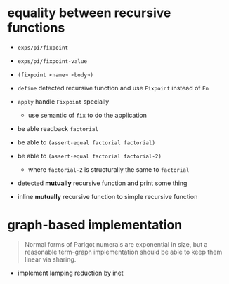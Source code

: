 # equality between recursive functions

- `exps/pi/fixpoint`
- `exps/pi/fixpoint-value`

- `(fixpoint <name> <body>)`

- `define` detected recursive function and use `Fixpoint` instead of `Fn`

- `apply` handle `Fixpoint` specially

  - use semantic of `fix` to do the application

- be able readback `factorial`

- be able to `(assert-equal factorial factorial)`

- be able to `(assert-equal factorial factorial-2)`

  - where `factorial-2` is structurally the same to `factorial`

- detected **mutually** recursive function and print some thing

- inline **mutually** recursive function to simple recursive function

# graph-based implementation

> Normal forms of Parigot numerals are exponential in size,
> but a reasonable term-graph implementation
> should be able to keep them linear via sharing.

- implement lamping reduction by inet
